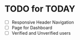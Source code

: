 # TODO for TODAY

   - [ ] Responsive Header Navigation
   - [ ] Page for Dashboard
   - [ ] Verified and Unverified users